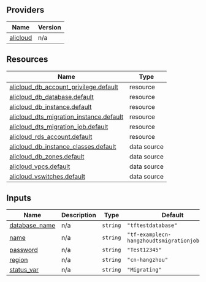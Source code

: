 <!-- BEGIN_TF_DOCS -->
## Providers

| Name | Version |
|------|---------|
| <a name="provider_alicloud"></a> [alicloud](#provider\_alicloud) | n/a |

## Resources

| Name | Type |
|------|------|
| [alicloud_db_account_privilege.default](https://registry.terraform.io/providers/hashicorp/alicloud/latest/docs/resources/db_account_privilege) | resource |
| [alicloud_db_database.default](https://registry.terraform.io/providers/hashicorp/alicloud/latest/docs/resources/db_database) | resource |
| [alicloud_db_instance.default](https://registry.terraform.io/providers/hashicorp/alicloud/latest/docs/resources/db_instance) | resource |
| [alicloud_dts_migration_instance.default](https://registry.terraform.io/providers/hashicorp/alicloud/latest/docs/resources/dts_migration_instance) | resource |
| [alicloud_dts_migration_job.default](https://registry.terraform.io/providers/hashicorp/alicloud/latest/docs/resources/dts_migration_job) | resource |
| [alicloud_rds_account.default](https://registry.terraform.io/providers/hashicorp/alicloud/latest/docs/resources/rds_account) | resource |
| [alicloud_db_instance_classes.default](https://registry.terraform.io/providers/hashicorp/alicloud/latest/docs/data-sources/db_instance_classes) | data source |
| [alicloud_db_zones.default](https://registry.terraform.io/providers/hashicorp/alicloud/latest/docs/data-sources/db_zones) | data source |
| [alicloud_vpcs.default](https://registry.terraform.io/providers/hashicorp/alicloud/latest/docs/data-sources/vpcs) | data source |
| [alicloud_vswitches.default](https://registry.terraform.io/providers/hashicorp/alicloud/latest/docs/data-sources/vswitches) | data source |

## Inputs

| Name | Description | Type | Default | Required |
|------|-------------|------|---------|:--------:|
| <a name="input_database_name"></a> [database\_name](#input\_database\_name) | n/a | `string` | `"tftestdatabase"` | no |
| <a name="input_name"></a> [name](#input\_name) | n/a | `string` | `"tf-examplecn-hangzhoudtsmigrationjob44152"` | no |
| <a name="input_password"></a> [password](#input\_password) | n/a | `string` | `"Test12345"` | no |
| <a name="input_region"></a> [region](#input\_region) | n/a | `string` | `"cn-hangzhou"` | no |
| <a name="input_status_var"></a> [status\_var](#input\_status\_var) | n/a | `string` | `"Migrating"` | no |
<!-- END_TF_DOCS -->    